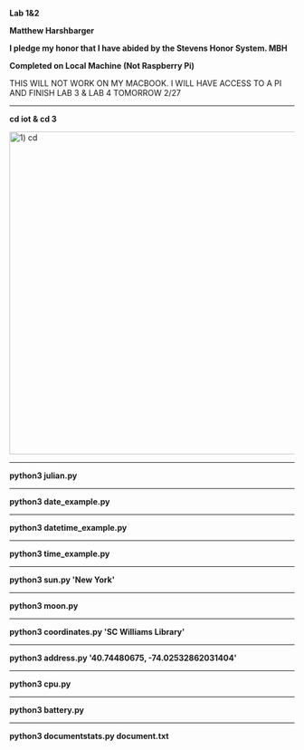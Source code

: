 **Lab 1&2**

**Matthew Harshbarger**

**I pledge my honor that I have abided by the Stevens Honor System. MBH**

**Completed on Local Machine (Not Raspberry Pi)**

THIS WILL NOT WORK ON MY MACBOOK. I WILL HAVE ACCESS TO A PI AND FINISH LAB 3 & LAB 4 TOMORROW 2/27

---
**cd iot & cd 3**

<img width="570" alt="1) cd" src="https://user-images.githubusercontent.com/78380843/155864177-7edac363-894e-4075-8c1c-330957f05d25.png">

---
**python3 julian.py**

---
**python3 date_example.py**

---
**python3 datetime_example.py**

---
**python3 time_example.py**

---
**python3 sun.py 'New York'**

---
**python3 moon.py**

---
**python3 coordinates.py 'SC Williams Library'**

---
**python3 address.py '40.74480675, -74.02532862031404'**

---
**python3 cpu.py**

---
**python3 battery.py**

---
**python3 documentstats.py document.txt**

